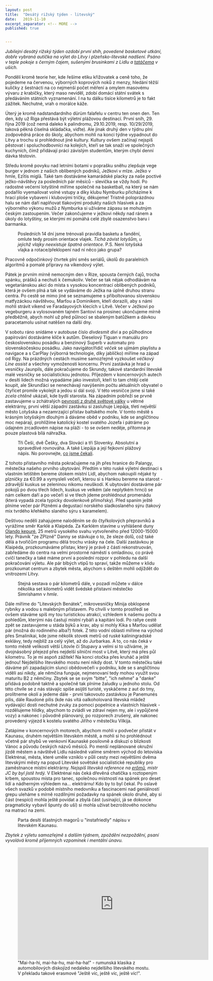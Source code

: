 ```yaml
---
layout: post
title:  "Desátý rižský týden - litevský"
date:   2019-11-10
excerpt_separator: <!-- MORE -->
published: true


---
```


<p class="intro"><i><span class="dropcap">J</span>ubilejní desátý rižský týden ozdobí první shíh, povedené basketové utkání, dobře vybraná autíčka na výlet do Litvy i plzeňsko-litevské nadšení. Psáno v teple pokoje s černým čajem, sušenými brusinkami z Lidlu a <a href="https://www.youtube.com/watch?v=7BVMt9BCTy0">tatáčema</a> v uších.</i></p>
<!-- MORE --> 

Pondělí kromě teorie her, kde řešíme etiku křižovatek a ceně toho, že pojedeme na červenou, výborných koprových noků z menzy, hledání těžší kuličky z šestnácti na co nejmenší počet měření a omylem masovému vývaru z krabičky, který maso neviděl, zdobí domácí státní svátek s předáváním státních vyznamenání. I na tu dálku tisíce kilometrů je to fakt zážitek. Nechutné, vrah o morálce káže.

Úterý je kromě nadstandardního dürüm falafelu v centru ten onen den. Ten den, kdy už Riga přestává být výletní plážovou destinací. První sníh, 29. října 2019 (což nemá daleko k palindromu, 29.10.2019, resp. 10/29/2019, taková pěkná číselná skládačka, viďte). Ale jinak druhý den v týdnu plní zodpovědná práce do školy, abychom mohli na konci týdne vypadnout do Litvy a trochu si prohlédnout jiné kultury. Kultury ovšem začínají nejspíš pěstovat i spoluchodbovníci na kolejích, kteří se tak snaží ve společných kuchyních, čímž přidávají práci závislým studentům, kterým chybí denní dávka těstovin.

Středu kromě povyku nad letními botami v poprašku sněhu zlepšuje vege burger v jednom z našich oblíbených podniků, Ježkovi v mlze. Ježko v hmle, Ezītis miglā. Také tam dostáváme kamarádské placky za naše poctivé ježko-návštěvy za posledních pár měsíců - slevička se vždy hodí. Po radostné večerní lotyštině míříme společně na basketball, na který se nám podařilo vyemailovat volné vstupy a díky klubu Nymburku přicházíme k hrací ploše vybaveni i klubovými tričky, děkujeme! Tristně poloprázdnou halu se nám daří naplňovat tlakovými produkty našich hlasivek a za výborného výkonu mužů z Nymburka si užíváme zápasu se mohutným českým zastoupením. Večer zakončujeme v ježkovi někdy nad ránem a úkoly do lotyštiny, se kterými mi pomáhá celé zbylé osazenstvo baru i barmanka.   

 <figure> 
 <img src="{{ site.baseurl }}/assets/img/IMG_1589.JPG" alt="" class="img-center"> 
   <figcaption>Posledních 14 dní jsme trénovali pravidla basketu a fandění, omlute tedy prosím orientace vlajek. <i>Tichá závist lotyšům, u jejichž vlajky neexistuje špatná orientace.</i> P.S. Není lotyšská vlajka a rotace/překlopení nad ní něco jako grupa?</figcaption>
 </figure>

Pracovně odpočinkový čtvrtek plní směs seriálů, úkolů do paralelních algoritmů a pomalé přípravy na víkendový výlet.

Pátek je prvním mírně nemocným den v Rize, spousta černých čajů, trocha spánku, prášků a nechuti k čemukoliv. Večer se tak nějak odhodlávám na vegetariánskou akci do místa s vysokou koncentrací oblíbených podniků, která je ovšem plná a tak se vydáváme do Ježka na úplně druhou stranu centra. Po cestě se mimo jiné se seznamujeme s přiboltovanou slovenskou matfyzáckou návštěvou, Marťou a Dominikem, kteří dorazili, aby s námi mohli strávit víkend ve Faradayových klecích v Litvě. Večer v Ježkovi po vegeburgeru a vylosovaném tajném Santovi na prosinec ukončujeme mírně předběžně, abych mohl už před půlnocí se sbaleným batůžkem a dávkou paracetamolu usínat natěšen na další dny.

V sobotu ráno snídáme v autobuse číslo *divdesmit divi* a po půlhodince papírování dostáváme klíče k autům. Dieselový Tiguan v manuálu pro československou posádku a benzinový Superb v automatu pro slovenskočeskou posádku. Jako navigátor/řidič *véček*  se ujímám playlistu a navigace a s CarPlay (výborná technologie, díky jablíčko) míříme na západ od Rigy. Na prázdných cestách musíme samozřejmě vyzkoušet *véčkový* *Line assist* a všechny vymoženosti koncernu. První zastávka je hrad u vesničky Jaunpils, dále pokračujeme do Skrundy, takové standardní litevské malé vesničky se socialistickou jednotou. Příjezdem v koncernových autech v desíti lidech možná vypadáme jako investoři, kteří to tam chtějí celé koupit, ale Skrunďáci se nenechávají navýšením počtu aktuálních obyvatel o čtyřicet promile vykolejit a jedou si dál svoji. V této vesničce jsme si také *zcela chtěně* ukázali, kde bydlí starosta. Na západním pobřeží se prvně zastavujeme u zchátralých [pevností z druhé světové války](https://www.latvia.travel/en/sight/northern-fort) u větrné elektrárny, první větší západní zastávku si zasluhuje Liepāja, třetí největší město Lotyšska a nezamrzající přístav baltského moře. V tomto městě s krásným lotyšským dlouhým ā dáváme oběd v podniku, kde se angličtinou moc nepárají, prohlížíme katolický kostel svatého Jozefa i pátráme po údajném zrcadlovém nápise na pláži - to se ovšem neděje, přítomna je pouze plastová bílá náhražka.

 <figure> 
 <img src="{{ site.baseurl }}/assets/img/1573589343654.png" alt="" class="img-center"> 
   <figcaption>Tři Češi, dvě Češky, dva Slováci a tři Slovenky. Absolutní a spravedlivé rovnováha. A také Liepāja a její fejkovní plážový nápis. No porovnejte, <a href="http://www.thetravelclub.org/images/travel-house/liepaja/liepaja.jpg">co jsme čekali</a>.</figcaption>
 </figure>

Z tohoto přístavního města pokračujeme na jih přes hranice do Palangy, městečka našeho prvního ubytování. Předtím v této ruské výletní destinaci s vlastním letištěm bereme útokem místní Lidl, abychom nakoupili nějaké ty plzničky za €0.99 a vymysleli večeři, kterou si s Hankou bereme na starost - zdravější kuskus se zeleninou nikomu neuškodí. K ubytování dostáváme pár pokojů po dvou třech lidech, kuskus ve velkém (ale neplytkém hrnci) se nám celkem daří a po večeři si ve třech jdeme prohlédnout promenádu (která vypadá zcela typicky dovolenkově přímořsky). Před spaním ještě plníme večer pár Plzněmi a degustací norského sladkoslaného sýru (takový mix tvrdého křehkého slaného sýru s karamelem).

Deštivou neděli zahajujeme naloděním se do čtyřkolových přepravníků a vyrážíme směr Karklė a Klaipėda. Za Karklėm stavíme u vyhlášené duny [Olando kepurė](https://en.wikipedia.org/wiki/The_Dutchman%27s_Cap_(Lithuania)), 25 metrů vysokého svahu vytvořeného před 12000-15000 lety. Právník "ze ZPlzně" Danny se stávkuje o to, že sleze dolů, což také dělá a tvořičům programu dělá trochu vrásky na čele. Další zastávkou je Klaipėda, prozkoumáváme přístav, který je právě z části rekonstruován, zabředáme do centra na velmi prostorné náměstí s omladinou, co právě cvičí tanečky a také máme první a poslední rozpor v pohledu na další pokračování výletu. Ale pár blbých vtipů to spraví, takže můžeme v klidu prozkoumat centrum a zbytek města, abychom s deštěm mohli odjíždět do vnitrozemí Litvy. 

<figure> 
 <img src="{{ site.baseurl }}/assets/img/1573594218233.png" alt="" class="img-center"> 
   <figcaption>Stejná sestava o pár kilometrů dále, v pozadí můžete v dálce několika set kilometrů vidět švédské přístavní městečko Simrishamn v <i>hmle</i>.</figcaption>
 </figure>

Dále míříme do "Litevských Benátek", mikrovesničky Minija obklopené rybníky a vodou s malebným přístavem. Po chvíli v tomto prostředí se ovšem stáváme spíš my tou turistickou atrakcí, vzhledem k našemu počtu a pohledům, kterými nás častují místní rybáři a kapitáni lodí. Po rallye cestě zpět se zastavujeme u stáda býků a krav, aby si mohly Kika s Marťou udělat pár (možná do rodinného alba?) fotek. Z této vodní oblasti míříme na východ přes Smalinikai, kde jsme několik stovek metrů od ruské kaliningradské exklávy, tedy nejblíž za celý výlet, až do Jurbarkas. A to, co nás čeká v tomto městě velikosti větší Litovle či Stupavy a velmi si to užíváme, je dvojnásobný přejezd přes nejdelší silniční most v Litvě, který má přes půl kilometru. To je mi aspoň zážitek! Na konci otočka přes kruháč a ještě jednou! Nejdelšího litevského mostu není nikdy dost. V tomto městečku také dáváme při zapadajícím slunci obědovečeři v podniku, kde se s angličtinou viděli asi nikdy, ale němčina funguje, nejmenovaní tedy mohou využít svou maturitu B2 z němčiny. Zbytek se se svým "bitte", "ich nehme" a "danke" přidává podobně taktně a společně tak plníme žaludky u jednoho stolu. Od této chvíle se z nás stávajíc spíše asijští turisté, vyskáčeme z aut do tmy, prolítneme okolí a jedeme dále - první takovouto zastávkou je Panemunės pilis, dále Raudonė pilis (kde nás vítá oalkoholovaná litevská mládež vydávající dosti nechutné zvuky za pomoci popelnice a vlastních hlasivek - rozdělujeme hlídky, abychom to zvládli ve zdraví nejen my, ale i vypůjčené vozy) a nakonec i původně plánovaný, po rozporech zrušený, ale nakonec provedený výjezd k kostelu svatého Jiřího v městečku Vilkija. 

Zatápíme v koncernových motorech, abychom mohli v podvečer přistát v Kaunasu, druhém největším litevském městě, a mohli si ho prohlédnout včetně pár shybů ve venkovní Kaunaské posilovně a diskuzí o blízkosti Vánoc a původu českých názvů měsíců. Po menší neplánované okružní jízdě městem a návštěvě Lidlu následně valíme směrem východ do letoviska Elektrėnai, města, které uměle vzniklo v půli cesty mezi největšími dvěma litevskými městy na popud Litevské sovětské socialistické republiky pro zaměstnance místní elektrárny. *Nejspíš litevská reference na [erőmű](http://jcdb.crudo.cz/index.php?p=r&id=422), mistr JC by byl jistě hrdý.* V Elektrėnai nás čeká dřevěná chatička s roztopeným krbem, spoustou místa pro tanec, společnou místností na spánek pro deset lidí a nádherným výhledem na... elektrárnu! Kdo by to byl čekal. Po oslavě všech svazků v podobě místního medovníku a fascinacemi nad geniálností grepu uleháme s mírně rozdílnými požadavky na spánek okolo druhé, aby si část (nespící) mohla ještě povídat a zbylá část (usínající, já se dokonce pragmaticky vybavil špunty do uší) si mohla užívat bezroštového noclehu na matraci na zemi.

<figure> 
 <img src="{{ site.baseurl }}/assets/img/1573600086890.png" alt="" class="img-center"> 
   <figcaption>Parta desíti šťastných magorů u "instafriedly" nápisu v litevském Kaunasu.</figcaption>
 </figure>

_Zbytek z výletu samozřejmě s dalším týdnem, zpoždění nezpoždění, psaní vyvolává kromě příjemných vzpomínek i mentální únavu._

<figure>
	<iframe width="610" height="360" class="img-center d-block"
	src="https://www.youtube.com/embed/YnopHCL1Jk8"
	frameborder="0"></iframe>
	<figcaption>
		"Mai-ha-hi, mai-ha-hu, mai-ha-ha!" - rumunská klasika z automobilových diskojízd nedaleko nejdelšího litevského mostu. V překladu takové erasmové "Ještě víc, ještě víc, ještě víc!".
	</figcaption>
</figure>   

